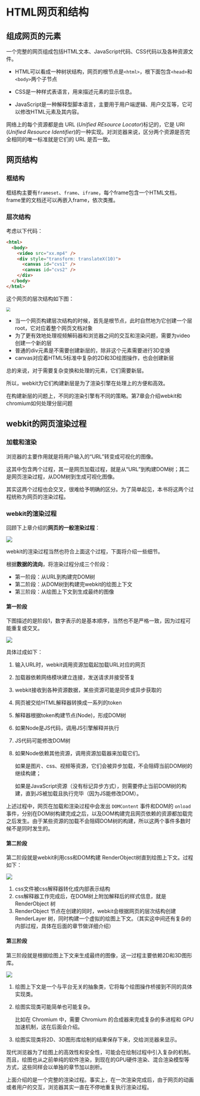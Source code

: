 # HTML网页和结构

## 组成网页的元素

一个完整的网页组成包括HTML文本、JavaScript代码、CSS代码以及各种资源文件。

* HTML可以看成一种树状结构，网页的根节点是`<html>`，根下面包含`<head>`和`<body>`两个子节点

* CSS是一种样式表语言，用来描述元素的显示信息。

* JavaScript是一种解释型脚本语言，主要用于用户端逻辑、用户交互等，它可以修改HTML元素及其内容。

网络上的每个资源都是由 URL (*Unified REsource Locator*)标记的，它是 URI (*Unified Resource Identifier*)的一种实现。对浏览器来说，区分两个资源是否完全相同的唯一标准就是它们的 URL 是否一致。

## 网页结构

### 框结构

框结构主要有`frameset`、`frame`、`iframe`，每个frame包含一个HTML文档，frame里的文档还可以再嵌入frame，依次类推。

### 层次结构

考虑以下代码：

```html
<html>
  <body>
    <video src="xx.mp4" />
    <div style="transform: translateX(10)">
      <canvas id="cvs1" />
      <canvas id="cvs2" />
    </div>
  </body>
</html>
```

这个网页的层次结构如下图：

<img src="https://raw.githubusercontent.com/yamsfeer/pic-bed/master/008i3skNgy1guxcmz8j60j60bp09kq3502.jpg" style="zoom:70%;" />

* 当一个网页构建层次结构的时候，首先是根节点，此时自然地为它创建一个层root，它对应着整个网页文档对象
* 为了更有效地处理视频解码器和浏览器之间的交互和渲染问题，需要为video创建一个新的层
* 普通的div元素是不需要创建新层的，除非这个元素需要进行3D变换
* canvas对应着HTML5标准中复杂的2D和3D绘图操作，也会创建新层

总的来说，对于需要复杂变换和处理的元素，它们需要新层。

所以，webkit为它们构建新层是为了渲染引擎在处理上的方便和高效。

在构建新层的问题上，不同的渲染引擎有不同的策略。第7章会介绍webkit和chromium如何处理分层问题

## webkit的网页渲染过程

### 加载和渲染

浏览器的主要作用就是将用户输入的“URL”转变成可视化的图像。

这其中包含两个过程，其一是网页加载过程，就是从“URL”到构建DOM树；其二是网页渲染过程，从DOM树到生成可视化图像。

其实这两个过程也会交叉，很难给予明确的区分。为了简单起见，本书将这两个过程统称为网页的渲染过程。

### webkit的渲染过程

回顾下上章介绍的**网页的一般渲染过程**：

![](https://raw.githubusercontent.com/yamsfeer/pic-bed/master/008i3skNgy1guvmcd1btvj60jb06yaai02.jpg)

webkit的渲染过程当然也符合上面这个过程，下面将介绍一些细节。

根据**数据的流向**，将渲染过程分成三个阶段：

* 第一阶段：从URL到构建完DOM树
* 第二阶段：从DOM树到构建完webkit的绘图上下文
* 第三阶段：从绘图上下文到生成最终的图像

#### 第一阶段

下图描述的是阶段1，数字表示的是基本顺序，当然也不是严格一致，因为过程可能重复或交叉。

![](https://raw.githubusercontent.com/yamsfeer/pic-bed/master/008i3skNgy1guxmvo4i5pj60d506pglu02.jpg)

具体过成如下：

1. 输入URL时，webkit调用资源加载起加载URL对应的网页

2. 加载器依赖网络模块建立连接，发送请求并接受答复

3. webkit接收到各种资源数据，某些资源可能是同步或异步获取的

4. 网页被交给HTML解释器转换成一系列的token

5. 解释器根据token构建节点(Node)，形成DOM树

6. 如果Node是JS代码，调用JS引擎解释并执行

7. JS代码可能修改DOM树

8. 如果Node依赖其他资源，调用资源加载器来加载它们。

   如果是图片、css、视频等资源，它们会被异步加载，不会阻碍当前DOM树的继续构建；

   如果是JavaScript资源（没有标记异步方式），则需要停止当前DOM树的构建，直到JS被加载且执行完毕（因为JS能修改DOM）。

上述过程中，网页在加载和渲染过程中会发出 `DOMContent` 事件和DOM的 `onload` 事件，分别在DOM树构建完成之后，以及DOM构建完且网页依赖的资源都加载完之后发生。由于某些资源的加载不会阻碍DOM树的构建，所以这两个事件多数时候不是同时发生的。

#### 第二阶段

第二阶段就是webkit利用css和DOM构建 RenderObject树直到绘图上下文。过程如下：

![](https://raw.githubusercontent.com/yamsfeer/pic-bed/master/008i3skNgy1guxmvmc4a6j608g079dfx02.jpg)

1. css文件被css解释器转化成内部表示结构
2. css解释器工作完成后，在DOM树上附加解释后的样式信息，就是 RenderObject 树
3. RenderObject 节点在创建的同时，webkit会根据网页的层次结构创建 RenderLayer 树，同时构建一个虚拟的绘图上下文。（其实这中间还有复杂的内部过程，具体在后面的章节做详细介绍）

#### 第三阶段

第三阶段就是根据绘图上下文来生成最终的图像，这一过程主要依赖2D和3D图形库。

![](https://raw.githubusercontent.com/yamsfeer/pic-bed/master/008i3skNgy1guxmvkxigzj60bd04aaa202.jpg)

1. 绘图上下文是一个与平台无关的抽象类，它将每个绘图操作桥接到不同的具体实现类。

2. 绘图实现类可能简单也可能复杂。

   比如在 Chromium 中，需要 Chromium 的合成器来完成复杂的多进程和 GPU 加速机制，这在后面会介绍。

3. 绘图实现类将2D、3D图形库绘制的结果保存下来，交给浏览器来显示。

现代浏览器为了绘图上的高效性和安全性，可能会在绘制过程中引入复杂的机制。而且，绘图也从之前单纯的软件渲染，到现在的GPU硬件渲染、混合渲染模型等方式，这些同样会以单独的章节加以剖析。

上面介绍的是一个完整的渲染过程。事实上，在一次渲染完成后，由于网页的动画或者用户的交互，浏览器其实一直在不停地重复执行渲染过程。
